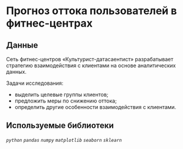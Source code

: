 # Прогноз оттока пользователей в фитнес-центрах

## Данные

Сеть фитнес-центров «Культурист-датасаентист» разрабатывает стратегию взаимодействия с клиентами на основе аналитических данных.

Задачи исследования:

- выделить целевые группы клиентов;
- предложить меры по снижению оттока;
- определить другие особенности взаимодействия с клиентами.

## Используемые библиотеки

*`python`* *`pandas`* *`numpy`* *`matplotlib`*  *`seaborn`* *`sklearn`* 
